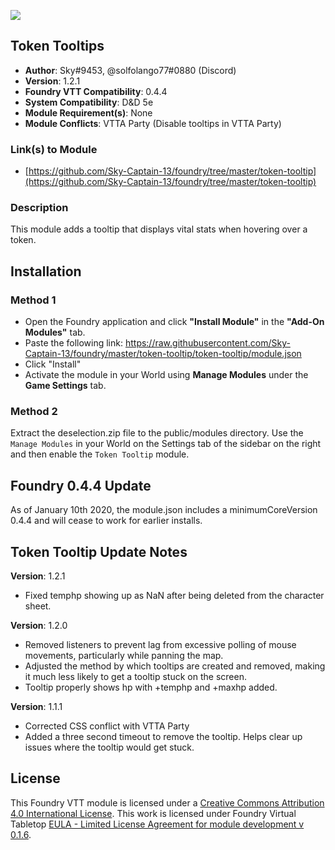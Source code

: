 ![](https://img.shields.io/badge/Foundry-v0.4.4-informational)
## Token Tooltips

* **Author**: Sky#9453, @solfolango77#0880  (Discord)
* **Version**: 1.2.1
* **Foundry VTT Compatibility**: 0.4.4
* **System Compatibility**: D&D 5e
* **Module Requirement(s)**: None
* **Module Conflicts**: VTTA Party (Disable tooltips in VTTA Party)

### Link(s) to Module
* [https://github.com/Sky-Captain-13/foundry/tree/master/token-tooltip](https://github.com/Sky-Captain-13/foundry/tree/master/token-tooltip)

### Description
This module adds a tooltip that displays vital stats when hovering over a token.

## Installation
### Method 1
* Open the Foundry application and click **"Install Module"** in the **"Add-On Modules"** tab.
* Paste the following link: https://raw.githubusercontent.com/Sky-Captain-13/foundry/master/token-tooltip/token-tooltip/module.json
* Click "Install"
* Activate the module in your World using **Manage Modules** under the **Game Settings** tab.

### Method 2
Extract the deselection.zip file to the public/modules directory. Use the `Manage Modules` in your World on the Settings tab of the sidebar on the right and then enable the `Token Tooltip` module.

## Foundry 0.4.4 Update
As of January 10th 2020, the module.json includes a minimumCoreVersion 0.4.4 and will cease to work for earlier installs.

## Token Tooltip Update Notes
**Version**: 1.2.1
* Fixed temphp showing up as NaN after being deleted from the character sheet.

**Version**: 1.2.0
* Removed listeners to prevent lag from excessive polling of mouse movements, particularly while panning the map.
* Adjusted the method by which tooltips are created and removed, making it much less likely to get a tooltip stuck on the screen.
* Tooltip properly shows hp with +temphp and +maxhp added.

**Version**: 1.1.1
* Corrected CSS conflict with VTTA Party
* Added a three second timeout to remove the tooltip. Helps clear up issues where the tooltip would get stuck.

## License
This Foundry VTT module is licensed under a [Creative Commons Attribution 4.0 International License](http://creativecommons.org/licenses/by/4.0/).
This work is licensed under Foundry Virtual Tabletop [EULA - Limited License Agreement for module development v 0.1.6](http://foundryvtt.com/pages/license.html).
